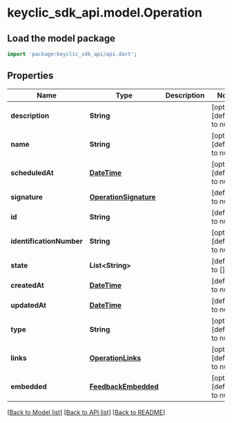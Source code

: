 # keyclic_sdk_api.model.Operation

## Load the model package
```dart
import 'package:keyclic_sdk_api/api.dart';
```

## Properties
Name | Type | Description | Notes
------------ | ------------- | ------------- | -------------
**description** | **String** |  | [optional] [default to null]
**name** | **String** |  | [optional] [default to null]
**scheduledAt** | [**DateTime**](DateTime.md) |  | [optional] [default to null]
**signature** | [**OperationSignature**](OperationSignature.md) |  | [default to null]
**id** | **String** |  | [default to null]
**identificationNumber** | **String** |  | [optional] [default to null]
**state** | **List&lt;String&gt;** |  | [default to []]
**createdAt** | [**DateTime**](DateTime.md) |  | [default to null]
**updatedAt** | [**DateTime**](DateTime.md) |  | [default to null]
**type** | **String** |  | [optional] [default to null]
**links** | [**OperationLinks**](OperationLinks.md) |  | [optional] [default to null]
**embedded** | [**FeedbackEmbedded**](FeedbackEmbedded.md) |  | [optional] [default to null]

[[Back to Model list]](../README.md#documentation-for-models) [[Back to API list]](../README.md#documentation-for-api-endpoints) [[Back to README]](../README.md)



